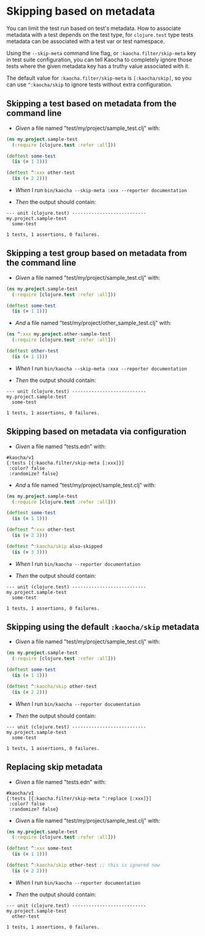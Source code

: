 <!-- This document is generated based on a corresponding .feature file, do not edit directly -->

# Skipping based on metadata

You can limit the test run based on test's metadata. How to associate metadata
  with a test depends on the test type, for `clojure.test` type tests metadata
  can be associated with a test var or test namespace.

  Using the `--skip-meta` command line flag, or `:kaocha.filter/skip-meta` key
  in test suite configuration, you can tell Kaocha to completely ignore those
  tests where the given metadata key has a truthy value associated with it.

  The default value for `:kaocha.filter/skip-meta` is `[:kaocha/skip]`, so you
  can use `^:kaocha/skip` to ignore tests without extra configuration.

## Skipping a test based on metadata from the command line

- <em>Given </em> a file named "test/my/project/sample_test.clj" with:

``` clojure
(ns my.project.sample-test
  (:require [clojure.test :refer :all]))

(deftest some-test
  (is (= 1 1)))

(deftest ^:xxx other-test
  (is (= 2 2)))
```


- <em>When </em> I run `bin/kaocha --skip-meta :xxx --reporter documentation`

- <em>Then </em> the output should contain:

``` nil
--- unit (clojure.test) ---------------------------
my.project.sample-test
  some-test

1 tests, 1 assertions, 0 failures.
```



## Skipping a test group based on metadata from the command line

- <em>Given </em> a file named "test/my/project/sample_test.clj" with:

``` clojure
(ns my.project.sample-test
  (:require [clojure.test :refer :all]))

(deftest some-test
  (is (= 1 1)))
```


- <em>And </em> a file named "test/my/project/other_sample_test.clj" with:

``` clojure
(ns ^:xxx my.project.other-sample-test
  (:require [clojure.test :refer :all]))

(deftest other-test
  (is (= 1 1)))
```


- <em>When </em> I run `bin/kaocha --skip-meta :xxx --reporter documentation`

- <em>Then </em> the output should contain:

``` nil
--- unit (clojure.test) ---------------------------
my.project.sample-test
  some-test

1 tests, 1 assertions, 0 failures.
```



## Skipping based on metadata via configuration

- <em>Given </em> a file named "tests.edn" with:

``` edn
#kaocha/v1
{:tests [{:kaocha.filter/skip-meta [:xxx]}]
 :color? false
 :randomize? false}
```


- <em>And </em> a file named "test/my/project/sample_test.clj" with:

``` clojure
(ns my.project.sample-test
  (:require [clojure.test :refer :all]))

(deftest some-test
  (is (= 1 1)))

(deftest ^:xxx other-test
  (is (= 2 2)))

(deftest ^:kaocha/skip also-skipped
  (is (= 3 3)))
```


- <em>When </em> I run `bin/kaocha --reporter documentation`

- <em>Then </em> the output should contain:

``` nil
--- unit (clojure.test) ---------------------------
my.project.sample-test
  some-test

1 tests, 1 assertions, 0 failures.
```



## Skipping using the default `:kaocha/skip` metadata

- <em>Given </em> a file named "test/my/project/sample_test.clj" with:

``` clojure
(ns my.project.sample-test
  (:require [clojure.test :refer :all]))

(deftest some-test
  (is (= 1 1)))

(deftest ^:kaocha/skip other-test
  (is (= 2 2)))
```


- <em>When </em> I run `bin/kaocha --reporter documentation`

- <em>Then </em> the output should contain:

``` nil
--- unit (clojure.test) ---------------------------
my.project.sample-test
  some-test

1 tests, 1 assertions, 0 failures.
```



## Replacing skip metadata

- <em>Given </em> a file named "tests.edn" with:

``` edn
#kaocha/v1
{:tests [{:kaocha.filter/skip-meta ^:replace [:xxx]}]
 :color? false
 :randomize? false}
```


- <em>Given </em> a file named "test/my/project/sample_test.clj" with:

``` clojure
(ns my.project.sample-test
  (:require [clojure.test :refer :all]))

(deftest ^:xxx some-test
  (is (= 1 1)))

(deftest ^:kaocha/skip other-test ;; this is ignored now
  (is (= 2 2)))
```


- <em>When </em> I run `bin/kaocha --reporter documentation`

- <em>Then </em> the output should contain:

``` nil
--- unit (clojure.test) ---------------------------
my.project.sample-test
  other-test

1 tests, 1 assertions, 0 failures.
```



